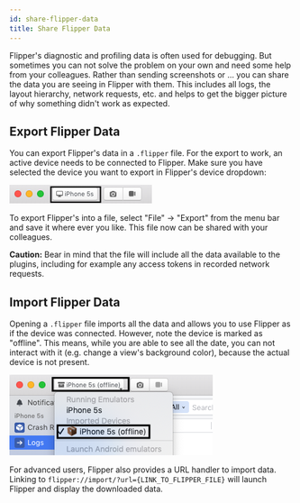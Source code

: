 ```yaml
---
id: share-flipper-data
title: Share Flipper Data
---
```


Flipper's diagnostic and profiling data is often used for debugging. But sometimes you can not solve the problem on your own and need some help from your colleagues. Rather than sending screenshots or ... you can share the data you are seeing in Flipper with them. This includes all logs, the layout hierarchy, network requests, etc. and helps to get the bigger picture of why something didn't work as expected.

## Export Flipper Data

You can export Flipper's data in a `.flipper` file. For the export to work, an active device needs to be connected to Flipper. Make sure you have selected the device you want to export in Flipper's device dropdown:

![selectedDevice](/docs/assets/shareFlipperData/selectedDevice.png)

To export Flipper's into a file, select "File" → "Export" from the menu bar and save it where ever you like. This file now can be shared with your colleagues.

**Caution:** Bear in mind that the file will include all the data available to the plugins, including for example any access tokens in recorded network requests.

## Import Flipper Data

Opening a `.flipper` file imports all the data and allows you to use Flipper as if the device was connected. However, note the device is marked as "offline". This means, while you are able to see all the date, you can not interact with it (e.g. change a view's background color), because the actual device is not present.

![importedDevice](/docs/assets/shareFlipperData/importedDevice.png)

For advanced users, Flipper also provides a URL handler to import data. Linking to `flipper://import/?url={LINK_TO_FLIPPER_FILE}` will launch Flipper and display the downloaded data.
